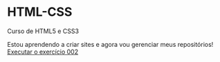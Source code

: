 # HTML-CSS
 Curso de HTML5 e CSS3

Estou aprendendo a criar sites e agora vou gerenciar meus repositórios!
<a href="https://osvaldoamorim2020.github.io/HTML-CSS/Exercícios/Ex002/index.html">Executar o exercício 002</a>

